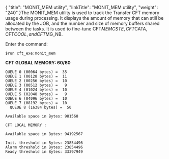 {
    "title": "MONIT_MEM utility",
    "linkTitle": "MONIT_MEM utility",
    "weight": "240"
}The MONIT_MEM utility is used to track the Transfer CFT memory usage during processing. It displays the amount of memory that can still be allocated by the JOB, and the number and size of memory buffers shared between the tasks. It is used to fine-tune CFT$MEMCSTE, CFT$CATA, CFT$COOL, and CFT$MG_NB.

Enter the command:

```
$run cft_exe:monit_mem
```

**CFT GLOBAL MEMORY: 60/60**

```
QUEUE 0 (00064 bytes) =  35
QUEUE 1 (00128 bytes) =  11
QUEUE 2 (00256 bytes) =  10
QUEUE 3 (00512 bytes) =   9
QUEUE 4 (01024 bytes) =  10
QUEUE 5 (02048 bytes) =   9
QUEUE 6 (04096 bytes) =  10
QUEUE 7 (08192 bytes) =  10
  QUEUE 8 (16384 bytes) =  50
 
Available space in Bytes: 981568
 
CFT LOCAL MEMORY :
 
Available space in Bytes: 94192567
 
Init. threshold in Bytes: 23854496
Alarm threshold in Bytes: 23854496
Ready threshold in Bytes: 33397949
```
